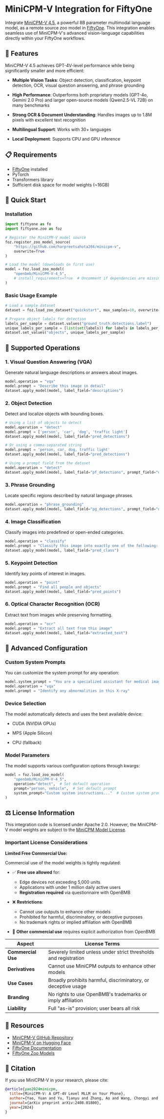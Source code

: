 # MiniCPM-V Integration for FiftyOne

Integrate [MiniCPM-V 4.5](https://github.com/OpenBMB/MiniCPM-V), a powerful 8B parameter multimodal language model, as a remote source zoo model in [FiftyOne](https://github.com/voxel51/fiftyone). This integration enables seamless use of MiniCPM-V's advanced vision-language capabilities directly within your FiftyOne workflows.

## 🌟 Features

MiniCPM-V 4.5 achieves GPT-4V-level performance while being significantly smaller and more efficient:

- **Multiple Vision Tasks**: Object detection, classification, keypoint detection, OCR, visual question answering, and phrase grounding

- **High Performance**: Outperforms both proprietary models (GPT-4o, Gemini 2.0 Pro) and larger open-source models (Qwen2.5-VL 72B) on many benchmarks

- **Strong OCR & Document Understanding**: Handles images up to 1.8M pixels with excellent text recognition

- **Multilingual Support**: Works with 30+ languages

- **Local Deployment**: Supports CPU and GPU inference

## 📋 Requirements

- [FiftyOne](https://github.com/voxel51/fiftyone) installed
- PyTorch
- Transformers library
- Sufficient disk space for model weights (~16GB)

## 🚀 Quick Start

### Installation

```python
import fiftyone as fo
import fiftyone.zoo as foz

# Register the MiniCPM-V model source
foz.register_zoo_model_source(
    "https://github.com/harpreetsahota204/minicpm-v", 
    overwrite=True
)

# Load the model (downloads on first use)
model = foz.load_zoo_model(
    "openbmb/MiniCPM-V-4_5",
    # install_requirements=True  # Uncomment if dependencies are missing
)
```

### Basic Usage Example

```python
# Load a sample dataset
dataset = foz.load_zoo_dataset("quickstart", max_samples=10, overwrite=True)

# Prepare object labels for detection
labels_per_sample = dataset.values("ground_truth.detections.label")
unique_labels_per_sample = [list(set(labels)) for labels in labels_per_sample]
dataset.set_values("objects", unique_labels_per_sample)
```

## 🎯 Supported Operations

### 1. Visual Question Answering (VQA)

Generate natural language descriptions or answers about images.

```python
model.operation = "vqa"
model.prompt = "Describe this image in detail"
dataset.apply_model(model, label_field="descriptions")
```

### 2. Object Detection

Detect and localize objects with bounding boxes.

```python
# Using a list of objects to detect
model.operation = "detect"
model.prompt = ['person', 'car', 'dog', 'traffic light']
dataset.apply_model(model, label_field="pred_detections")

# Or using a comma-separated string
model.prompt = 'person, car, dog, traffic light'
dataset.apply_model(model, label_field="pred_detections")

# Using a prompt field from the dataset
model.operation = "detect"
dataset.apply_model(model, label_field="pf_detections", prompt_field="objects")
```

### 3. Phrase Grounding

Locate specific regions described by natural language phrases.

```python
model.operation = "phrase_grounding"
dataset.apply_model(model, label_field="pg_detections", prompt_field="descriptions")
```

### 4. Image Classification

Classify images into predefined or open-ended categories.

```python
model.operation = "classify"
model.prompt = "Classify this image into exactly one of the following: indoor, outdoor, people, animals"
dataset.apply_model(model, label_field="pred_class")
```

### 5. Keypoint Detection

Identify key points of interest in images.

```python
model.operation = "point"
model.prompt = "Find all people and objects"
dataset.apply_model(model, label_field="pred_points")
```

### 6. Optical Character Recognition (OCR)

Extract text from images while preserving formatting.

```python
model.operation = "ocr"
model.prompt = "Extract all text from this image"
dataset.apply_model(model, label_field="extracted_text")
```

## 🔧 Advanced Configuration

### Custom System Prompts

You can customize the system prompt for any operation:

```python
model.system_prompt = "You are a specialized assistant for medical image analysis..."
model.operation = "vqa"
model.prompt = "Identify any abnormalities in this X-ray"
```

### Device Selection

The model automatically detects and uses the best available device:

- CUDA (NVIDIA GPUs)

- MPS (Apple Silicon)

- CPU (fallback)

### Model Parameters
The model supports various configuration options through kwargs:

```python
model = foz.load_zoo_model(
    "openbmb/MiniCPM-V-4_5",
    operation="detect",  # Set default operation
    prompt="person, vehicle",  # Set default prompt
    system_prompt="Custom system instructions..."  # Custom system prompt
)
```

## ⚖️ License Information

This integration code is licensed under Apache 2.0. However, the MiniCPM-V model weights are subject to the [MiniCPM Model License](https://github.com/OpenBMB/MiniCPM-V/blob/main/MiniCPM%20Model%20License.md).

### Important License Considerations

**Limited Free Commercial Use:**

Commercial use of the model weights is tightly regulated:

- ✅ **Free use allowed** for:
  - Edge devices not exceeding 5,000 units
  - Applications with under 1 million daily active users
  - **Registration required** via questionnaire with OpenBMB

- ❌ **Restrictions**:
  - Cannot use outputs to enhance other models
  - Prohibited for harmful, discriminatory, or deceptive purposes
  - No trademark rights or implied affiliation with OpenBMB

- 📧 **Other commercial use** requires explicit authorization from OpenBMB

| Aspect | License Terms |
|--------|--------------|
| **Commercial Use** | Severely limited unless under strict thresholds and registration |
| **Derivatives** | Cannot use MiniCPM outputs to enhance other models |
| **Use Cases** | Broadly prohibits harmful, discriminatory, or deceptive usage |
| **Branding** | No rights to use OpenBMB's trademarks or imply affiliation |
| **Liability** | Full "as-is" provision; user bears all risk |

## 🔗 Resources

- [MiniCPM-V GitHub Repository](https://github.com/OpenBMB/MiniCPM-V)
- [MiniCPM-V on Hugging Face](https://huggingface.co/openbmb/MiniCPM-V-4_5)
- [FiftyOne Documentation](https://docs.voxel51.com/)
- [FiftyOne Zoo Models](https://docs.voxel51.com/user_guide/model_zoo/index.html)

## 📝 Citation

If you use MiniCPM-V in your research, please cite:

```bibtex
@article{yao2024minicpm,
  title={MiniCPM-V: A GPT-4V Level MLLM on Your Phone},
  author={Yao, Yuan and Yu, Tianyu and Zhang, Ao and Wang, Chongyi and Cui, Junbo and Zhu, Hongji and Cai, Tianchi and Li, Haoyu and Zhao, Weilin and He, Zhihui and others},
  journal={arXiv preprint arXiv:2408.01800},
  year={2024}
}
```
